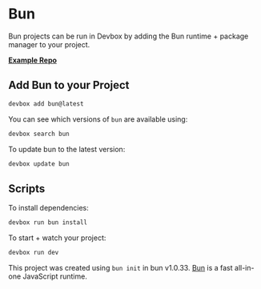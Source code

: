 # Bun

Bun projects can be run in Devbox by adding the Bun runtime + package manager to your project.

[**Example Repo**](https://github.com/jetify-com/devbox/tree/main/examples/development/bun)


## Add Bun to your Project

```bash
devbox add bun@latest
```

You can see which versions of `bun` are available using:

```bash
devbox search bun
```

To update bun to the latest version:

```bash
devbox update bun
```

## Scripts

To install dependencies:

```bash
devbox run bun install
```

To start + watch your project:

```bash
devbox run dev
```

This project was created using `bun init` in bun v1.0.33. [Bun](https://bun.sh) is a fast all-in-one JavaScript runtime.
